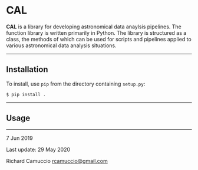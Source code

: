 # CAL

**CAL** is a library for developing astronomical data anaylsis pipelines. The function library is written primarily in Python. The library is structured as a class, the methods of which can be used for scripts and pipelines applied to various astronomical data analysis situations.

---

## Installation

To install, use `pip` from the directory containing `setup.py`:

	$ pip install .

---

## Usage

---

7 Jun 2019

Last update: 29 May 2020

Richard Camuccio
rcamuccio@gmail.com